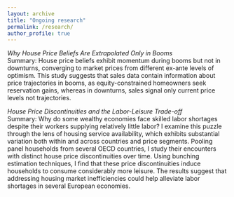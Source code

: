 ```yaml
---
layout: archive
title: "Ongoing research"
permalink: /research/
author_profile: true
---
```


*Why House Price Beliefs Are Extrapolated Only in Booms* \
Summary: House price beliefs exhibit momentum during booms but not in downturns, converging to market prices from different ex-ante levels of optimism. This study suggests that sales data contain information about price trajectories in booms, as equity-constrained homeowners seek reservation gains, whereas in downturns, sales signal only current price levels not trajectories.

*House Price Discontinuities and the Labor-Leisure Trade-off*\
Summary: Why do some wealthy economies face skilled labor shortages despite their workers supplying relatively little labor? I examine this puzzle through the lens of housing service availability, which exhibits substantial variation both within and across countries and price segments. Pooling panel households from several OECD countries, I study their encounters with distinct house price discontinuities over time. Using bunching estimation techniques, I find that these price discontinuities induce households to consume considerably more leisure. The results suggest that addressing housing market inefficiencies could help alleviate labor shortages in several European economies.